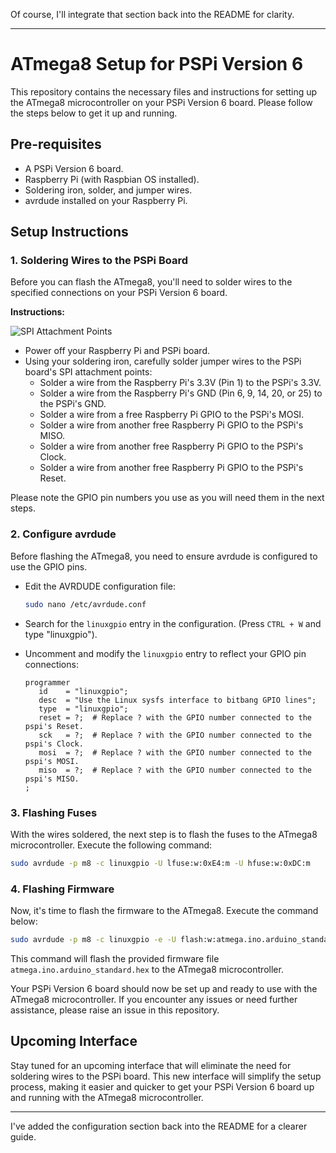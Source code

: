 Of course, I'll integrate that section back into the README for clarity.

---

# ATmega8 Setup for PSPi Version 6

This repository contains the necessary files and instructions for setting up the ATmega8 microcontroller on your PSPi Version 6 board. Please follow the steps below to get it up and running.

## Pre-requisites

- A PSPi Version 6 board.
- Raspberry Pi (with Raspbian OS installed).
- Soldering iron, solder, and jumper wires.
- avrdude installed on your Raspberry Pi.

## Setup Instructions

### 1. Soldering Wires to the PSPi Board

Before you can flash the ATmega8, you'll need to solder wires to the specified connections on your PSPi Version 6 board.

**Instructions:**

![SPI Attachment Points](/images/spi.jpg)

- Power off your Raspberry Pi and PSPi board.
- Using your soldering iron, carefully solder jumper wires to the PSPi board's SPI attachment points:
  - Solder a wire from the Raspberry Pi's 3.3V (Pin 1) to the PSPi's 3.3V.
  - Solder a wire from the Raspberry Pi's GND (Pin 6, 9, 14, 20, or 25) to the PSPi's GND.
  - Solder a wire from a free Raspberry Pi GPIO to the PSPi's MOSI.
  - Solder a wire from another free Raspberry Pi GPIO to the PSPi's MISO.
  - Solder a wire from another free Raspberry Pi GPIO to the PSPi's Clock.
  - Solder a wire from another free Raspberry Pi GPIO to the PSPi's Reset.

Please note the GPIO pin numbers you use as you will need them in the next steps.

### 2. Configure avrdude

Before flashing the ATmega8, you need to ensure avrdude is configured to use the GPIO pins.

- Edit the AVRDUDE configuration file:
  ```bash
  sudo nano /etc/avrdude.conf
  ```
- Search for the `linuxgpio` entry in the configuration. (Press `CTRL + W` and type "linuxgpio").
- Uncomment and modify the `linuxgpio` entry to reflect your GPIO pin connections:

  ```
  programmer
     id    = "linuxgpio";
     desc  = "Use the Linux sysfs interface to bitbang GPIO lines";
     type  = "linuxgpio";
     reset = ?;  # Replace ? with the GPIO number connected to the pspi's Reset.
     sck   = ?;  # Replace ? with the GPIO number connected to the pspi's Clock.
     mosi  = ?;  # Replace ? with the GPIO number connected to the pspi's MOSI.
     miso  = ?;  # Replace ? with the GPIO number connected to the pspi's MISO.
  ;
  ```

### 3. Flashing Fuses

With the wires soldered, the next step is to flash the fuses to the ATmega8 microcontroller. Execute the following command:

```bash
sudo avrdude -p m8 -c linuxgpio -U lfuse:w:0xE4:m -U hfuse:w:0xDC:m
```

### 4. Flashing Firmware

Now, it's time to flash the firmware to the ATmega8. Execute the command below:

```bash
sudo avrdude -p m8 -c linuxgpio -e -U flash:w:atmega.ino.arduino_standard.hex
```

This command will flash the provided firmware file `atmega.ino.arduino_standard.hex` to the ATmega8 microcontroller.

Your PSPi Version 6 board should now be set up and ready to use with the ATmega8 microcontroller. If you encounter any issues or need further assistance, please raise an issue in this repository.

## Upcoming Interface

Stay tuned for an upcoming interface that will eliminate the need for soldering wires to the PSPi board. This new interface will simplify the setup process, making it easier and quicker to get your PSPi Version 6 board up and running with the ATmega8 microcontroller.

---

I've added the configuration section back into the README for a clearer guide.
